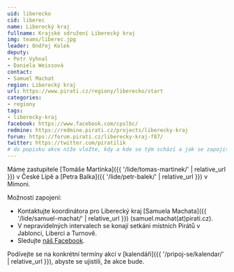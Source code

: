 ```yaml
---
uid: liberecko
cid: liberec
name: Liberecký kraj
fullname: Krajské sdružení Liberecký kraj
img: teams/liberec.jpg
leader: Ondřej Kolek
deputy:
- Petr Vyhnal
- Daniela Weissová
contact:
- Samuel Machat
region: Liberecký kraj
url: https://www.pirati.cz/regiony/liberecko/start
categories:
- regiony
tags:
- liberecky-kraj
facebook: https://www.facebook.com/cpslbc/
redmine: https://redmine.pirati.cz/projects/liberecky-kraj
forum: https://forum.pirati.cz/liberecky-kraj-f87/
twitter: https://twitter.com/piratilik
# do popisku akce níže vložte, kdy a kde se tým schází a jak se zapojit
---
```


Máme zastupitele [Tomáše Martínka]({{ '/lide/tomas-martinek/' | relative_url }}) v České Lípě a [Petra Balka]({{ '/lide/petr-balek/' | relative_url }}) v Mimoni.

Možnosti zapojení:

* Kontaktujte koordinátora pro Liberecký kraj [Samuela Machata]({{ '/lide/samuel-machat/' | relative_url }})  (samuel.machat(at)pirati.cz).
* V nepravidelných intervalech se konají setkání místních Pirátů v Jablonci, Liberci a Turnově.
* Sledujte [náš Facebook](https://www.facebook.com/pg/cpslbc/events/).

Podívejte se na konkrétní termíny akcí v [kalendáři]({{ '/pripoj-se/kalendar/' | relative_url }}), abyste se ujistili, že akce bude.

